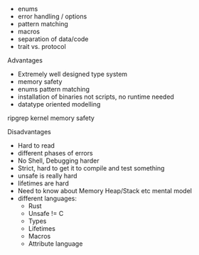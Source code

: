 - enums
- error handling / options
- pattern matching
- macros
- separation of data/code
- trait vs. protocol

Advantages
- Extremely well designed type system
- memory safety
- enums pattern matching
- installation of binaries not scripts, no runtime needed
- datatype oriented modelling

ripgrep
kernel memory safety

Disadvantages
- Hard to read
- different phases of errors
- No Shell, Debugging harder
- Strict, hard to get it to compile and test something
- unsafe is really hard
- lifetimes are hard
- Need to know about Memory Heap/Stack etc mental model
- different languages:
  - Rust
  - Unsafe != C
  - Types
  - Lifetimes
  - Macros
  - Attribute language
